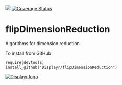 [![](https://travis-ci.org/Displayr/flipDimensionReduction.svg?branch=master)](https://travis-ci.org/Displayr/flipDimensionReduction/)
[![Coverage Status](https://coveralls.io/repos/github/Displayr/flipDimensionReduction/badge.svg?branch=master)](https://coveralls.io/github/Displayr/flipDimensionReduction?branch=master)
# flipDimensionReduction

Algorithms for dimension reduction

To install from GitHub
```
require(devtools)
install_github("Displayr/flipDimensionReduction")
```

[![Displayr logo](https://mwmclean.github.io/img/logo-header.png)](https://www.displayr.com)
